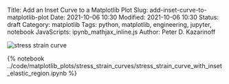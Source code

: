 Title: Add an Inset Curve to a Matplotlib Plot
Slug: add-inset-curve-to-matplotlib-plot
Date: 2021-10-06 10:30
Modified: 2021-10-06 10:30
Status: draft
Category: matplotlib
Tags: python, matplotlib, engineering, jupyter, notebook
JavaScripts: ipynb_mathjax_inline.js
Author: Peter D. Kazarinoff

![stress strain curve]({static}/posts/matplotlib/images/stress_strain_with_inset.png) 

{% notebook ../code/matplotlib_plots/stress_strain_curves/stress_strain_curve_with_inset_elastic_region.ipynb %}
